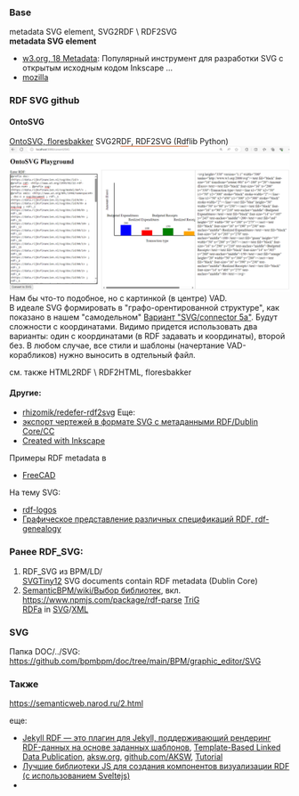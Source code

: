 
### Base
metadata SVG element, SVG2RDF \ RDF2SVG   
**metadata SVG element**
- [w3.org, 18 Metadata](https://www.w3.org/TR/SVGTiny12/metadata.html): Популярный инструмент для разработки SVG с открытым исходным кодом Inkscape ...
- [mozilla](https://developer.mozilla.org/en-US/docs/Web/SVG/Element/metadata)

### RDF SVG github
#### OntoSVG
[OntoSVG, floresbakker](https://github.com/floresbakker/OntoSVG) SVG2RDF, RDF2SVG (Rdflib Python)
![ris](https://github.com/floresbakker/OntoSVG/raw/main/Examples/Playground.png) 
Нам бы что-то подобное, но с картинкой (в центре) VAD.  
В идеале SVG формировать в "графо-орентированной структуре", как показано в нашем "самодельном" [Вариант "SVG/connector 5a"](https://github.com/bpmbpm/doc/blob/main/test/SVG/README.md#svgconnector_5a). 
Будут сложности с координатами. Видимо придется использовать два варианты: один с координатами (в RDF задавать и координаты), второй без. В любом случае, все стили и шаблоны (начертание VAD-корабликов) нужно выносить в одтельный файл.

см. также HTML2RDF \ RDF2HTML, floresbakker
#### Другие:  
- [rhizomik/redefer-rdf2svg](https://github.com/rhizomik/redefer-rdf2svg)
Еще:
- [экспорт чертежей в формате SVG с метаданными RDF/Dublin Core/CC](https://gist.github.com/nfreear/ca0decd2c14e2bbdaf70)
- [Created with Inkscape](https://gist.github.com/emmanuelgeoffray/2986983)

Примеры RDF metadata в
- [FreeCAD](https://forum.freecad.org/viewtopic.php?style=8&t=88097)

На тему SVG:
- [rdf-logos](https://github.com/cygri/rdf-logos/blob/master/index.html)
- [Графическое представление различных спецификаций RDF, rdf-genealogy](https://github.com/pchampin/rdf-genealogy)

### Ранее RDF_SVG:
1. RDF_SVG из BPM/LD/  
[SVGTiny12](https://www.w3.org/TR/2008/REC-SVGTiny12-20081222/metadata.html#MetadataAttributes) SVG documents contain RDF metadata (Dublin Core)  
2. [SemanticBPM/wiki/Выбор библиотек](https://github.com/bpmbpm/SemanticBPM/wiki/%D0%92%D1%8B%D0%B1%D0%BE%D1%80-%D0%B1%D0%B8%D0%B1%D0%BB%D0%B8%D0%BE%D1%82%D0%B5%D0%BA#rdf_svg), вкл.   
https://www.npmjs.com/package/rdf-parse [TriG](https://www.w3.org/TR/trig/)   
[RDFa](https://www.w3.org/TR/2008/REC-SVGTiny12-20081222/metadata.html#MetadataAttributes) in [SVG](https://www.w3.org/TR/SVGTiny12/)/[XML](https://html.spec.whatwg.org/multipage/)

### SVG
Папка DOC/../SVG: https://github.com/bpmbpm/doc/tree/main/BPM/graphic_editor/SVG

### Также
https://semanticweb.narod.ru/2.html

еще:
- [Jekyll RDF — это плагин для Jekyll, поддерживающий рендеринг RDF-данных на основе заданных шаблонов](https://kbss.felk.cvut.cz/web/open-mic-jekyll-rdf), [Template-Based Linked Data Publication](https://arxiv.org/pdf/2201.00618), [aksw.org](https://aksw.org/Projects/JekyllRDF.html), [github.com/AKSW](https://github.com/AKSW/jekyll-rdf), [Tutorial](https://github.com/white-gecko/JekyllRDF-Tutorial/blob/master/README.md)
- [Лучшие библиотеки JS для создания компонентов визуализации RDF (с использованием Sveltejs)](https://forum.solidproject.org/t/best-js-libraries-to-help-build-visualisation-components-of-rdf-using-sveltejs/2548)
- 
